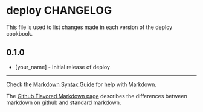 deploy CHANGELOG
================

This file is used to list changes made in each version of the deploy cookbook.

0.1.0
-----
- [your_name] - Initial release of deploy

- - -
Check the [Markdown Syntax Guide](http://daringfireball.net/projects/markdown/syntax) for help with Markdown.

The [Github Flavored Markdown page](http://github.github.com/github-flavored-markdown/) describes the differences between markdown on github and standard markdown.
